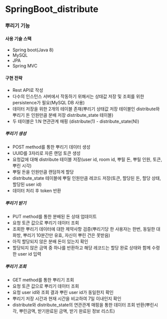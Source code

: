 # SpringBoot_distribute
### 뿌리기 기능
#### 사용 기술 스택
- Spring boot(Java 8)
- MySQL
- JPA
- Spring MVC

#### 구현 전략
- Rest API로 작성
- 다수의 인스턴스 서버에서 작동하기 위해서는 상태값 저장 및 조회를 위한 persistence가 필요(MySQL DB 사용)
- 데이터 저장을 위한 2개의 테이블 존재(뿌리기 상태값 저장 테이블인 distribute와 뿌리기 돈 인원만큼 분배 저장 distribute_state 테이블)  
- 두 테이블은 1:N 연관관계 매핑 (distribute(1) - distribute_state(N))

##### 뿌리기 생성
- POST method를 통한 뿌리기 데이터 생성
- UUID를 3자리로 자른 랜덤 토큰 생성
- 요청값에 대해 distribute 테이블 저장(user id, room id, 뿌릴 돈, 뿌릴 인원, 토큰, 뿌린 시각)
- 뿌릴 돈을 인원만큼 랜덤하게 할당
- distribute_state 테이블에 뿌릴 인원만큼 레코드 저장(토큰, 할당된 돈, 할당 상태, 할당된 user id)
- 데이터 처리 후 token 반환

##### 뿌리기 받기 
- PUT method를 통한 분배된 돈 상태 업데이트
- 요청 토큰 값으로 뿌리기 데이터 조회
- 조회한 뿌리기 데이터에 대한 제약사항 검증(뿌리기당 한 사용자는 한번, 동일한 대화방, 뿌리기 10분간만 유효, 자신이 뿌린 건은 못받음)
- 아직 할당되지 않은 분배 돈이 있는지 확인
- 할당되지 않은 금액 중 하나를 반환하고 해당 레코드는 할당 완료 상태와 함께 수령한 user id 입력

##### 뿌리기 조회
- GET method를 통한 뿌리기 조회
- 요청 토큰 값으로 뿌리기 데이터 조회
- 요청 user id와 조회 결과 뿌린 user id가 동일한지 확인
- 뿌리기 저장 시간과 현재 시간을 비교하여 7일 이내인지 확인
- distribute와 distribute_state의 연관관계 매핑을 통한 데이터 조회 반환(뿌린시각, 뿌린금액, 받기완료된 금액, 받기 완료된 정보 리스트)

